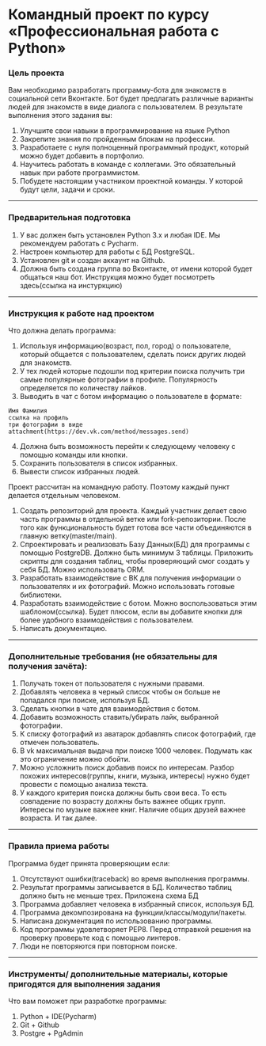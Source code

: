 # Командный проект по курсу «Профессиональная работа с Python»

### Цель проекта

Вам необходимо разработать программу-бота для знакомств в социальной сети Вконтакте. Бот будет предлагать различные варианты людей для знакомств в виде диалога с пользователем.
В результате выполнения этого задания вы:

1. Улучшите свои навыки в программирование на языке Python
2. Закрепите знания по пройденным блокам на профессии.
3. Разработаете с нуля полноценный программный продукт, который можно будет добавить в портфолио.
4. Научитесь работать в команде с коллегами. Это обязательный навык при работе программистом.
5. Побудете настоящим участником проектной команды. У которой будут цели, задачи и сроки.

------

### Предварительная подготовка

1. У вас должен быть установлен Python 3.x и любая IDE. Мы рекомендуем работать с Pycharm.
2. Настроен компьютер для работы с БД PostgreSQL.
3. Установлен git и создан аккаунт на Github.
4. Должна быть создана группа во Вконтакте, от имени которой будет общаться наш бот. Инструкция можно будет посмотреть здесь(ссылка на инстуркцию)


------

### Инструкция к работе над проектом

Что должна делать программа:
1. Используя информацию(возраст, пол, город) о пользователе, который общается с пользователем, сделать поиск других людей для знакомств.
2. У тех людей которые подошли под критерии поиска получить три самые популярные фотографии в профиле. Популярность определяется по количеству лайков.
3. Выводить в чат с ботом информацию о пользователе в формате:
```
Имя Фамилия
ссылка на профиль
три фотографии в виде attachment(https://dev.vk.com/method/messages.send)
```
4. Должна быть возможность перейти к следующему человеку с помощью команды или кнопки.
5. Сохранить пользователя в список избранных.
6. Вывести список избранных людей.

Проект рассчитан на командную работу. Поэтому каждый пункт делается отдельным человеком.

1. Создать репозиторий для проекта. Каждый участник делает свою часть программы в отдельной ветке или fork-репозитории. После того как функциональность будет готова все части объединяются в главную ветку(master/main).
2. Спроектировать и реализовать Базу Данных(БД) для программы с помощью PostgreDB. Должно быть минимум 3 таблицы. Приложить скрипты для создания таблиц, чтобы проверяющий смог создать у себя БД. Можно использовать ORM.
3. Разработать взаимодействие с ВК для получения информации о пользователях и их фотографий. Можно использовать готовые библиотеки.
4. Разработать взаимодействие с ботом. Можно воспользоваться этим шаблоном(ссылка). Будет плюсом, если вы добавите кнопки для более удобного взаимодействия с пользователем.
5. Написать документацию.

------

### Дополнительные требования (не обязательны для получения зачёта):
1. Получать токен от пользователя с нужными правами.
2. Добавлять человека в черный список чтобы он больше не попадался при поиске, используя БД.
3. Сделать кнопки в чате для взаимодействия с ботом.
4. Добавить возможность ставить/убирать лайк, выбранной фотографии.
5. К списку фотографий из аватарок добавлять список фотографий, где отмечен пользователь.
6. В vk максимальная выдача при поиске 1000 человек. Подумать как это ограничение можно обойти.
7. Можно усложнить поиск добавив поиск по интересам. Разбор похожих интересов(группы, книги, музыка, интересы) нужно будет провести с помощью анализа текста.
8. У каждого критерия поиска должны быть свои веса. То есть совпадение по возрасту должны быть важнее общих групп. Интересы по музыке важнее книг. Наличие общих друзей важнее возраста. И так далее.

------

### Правила приема работы

Программа будет принята проверяющим если:

1. Отсутствуют ошибки(traceback) во время выполнения программы.
2. Результат программы записывается в БД. Количество таблиц должно быть не меньше трех. Приложена схема БД
3. Программа добавляет человека в избранный список, используя БД.
4. Программа декомпозирована на функции/классы/модули/пакеты.
5. Написана документация по использованию программы.
6. Код программы удовлетворяет PEP8. Перед отправкой решения на проверку проверьте код с помощью линтеров.
7. Люди не повторяются при повторном поиске.

------

### Инструменты/ дополнительные материалы, которые пригодятся для выполнения задания

Что вам поможет при разработке программы:

1. Python + IDE(Pycharm)
2. Git + Github
3. Postgre + PgAdmin